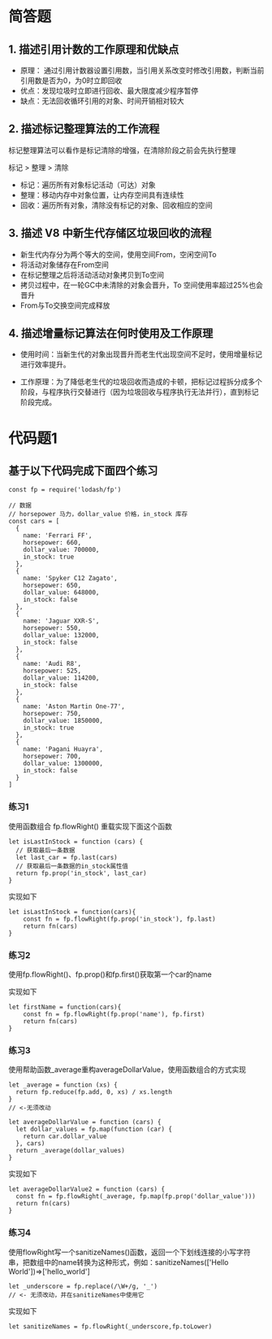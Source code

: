 # 简答题

## 1. 描述引用计数的工作原理和优缺点 

- 原理：
通过引用计数器设置引用数，当引用关系改变时修改引用数，判断当前引用数是否为0，为0时立即回收
- 优点：发现垃圾时立即进行回收、最大限度减少程序暂停
- 缺点：无法回收循环引用的对象、时间开销相对较大

## 2. 描述标记整理算法的工作流程

标记整理算法可以看作是标记清除的增强，在清除阶段之前会先执行整理

标记 > 整理 > 清除
- 标记：遍历所有对象标记活动（可达）对象
- 整理：移动内存中对象位置，让内存空间具有连续性
- 回收：遍历所有对象，清除没有标记的对象、回收相应的空间

## 3. 描述 V8 中新生代存储区垃圾回收的流程
- 新生代内存分为两个等大的空间，使用空间From，空闲空间To
- 将活动对象储存在From空间
- 在标记整理之后将活动活动对象拷贝到To空间
- 拷贝过程中，在一轮GC中未清除的对象会晋升，To 空间使用率超过25%也会晋升
- From与To交换空间完成释放


## 4. 描述增量标记算法在何时使用及工作原理
- 使用时间：当新生代的对象出现晋升而老生代出现空间不足时，使用增量标记进行效率提升。

- 工作原理：为了降低老生代的垃圾回收而造成的卡顿，把标记过程拆分成多个阶段，与程序执行交替进行（因为垃圾回收与程序执行无法并行），直到标记阶段完成。

# 代码题1

## 基于以下代码完成下面四个练习

```
const fp = require('lodash/fp')

// 数据
// horsepower 马力，dollar_value 价格，in_stock 库存
const cars = [
  {
    name: 'Ferrari FF',
    horsepower: 660,
    dollar_value: 700000,
    in_stock: true
  },
  {
    name: 'Spyker C12 Zagato',
    horsepower: 650,
    dollar_value: 648000,
    in_stock: false
  },
  {
    name: 'Jaguar XXR-S',
    horsepower: 550,
    dollar_value: 132000,
    in_stock: false
  },
  {
    name: 'Audi R8',
    horsepower: 525,
    dollar_value: 114200,
    in_stock: false
  },
  {
    name: 'Aston Martin One-77',
    horsepower: 750,
    dollar_value: 1850000,
    in_stock: true
  },
  {
    name: 'Pagani Huayra',
    horsepower: 700,
    dollar_value: 1300000,
    in_stock: false
  }
]
```

### 练习1
使用函数组合 fp.flowRight() 重载实现下面这个函数
```
let isLastInStock = function (cars) {
  // 获取最后一条数据
  let last_car = fp.last(cars)
  // 获取最后一条数据的in_stock属性值
  return fp.prop('in_stock', last_car)
}
```
实现如下
```
let isLastInStock = function(cars){
    const fn = fp.flowRight(fp.prop('in_stock'), fp.last)
    return fn(cars)
}
```

### 练习2
使用fp.flowRight()、fp.prop()和fp.first()获取第一个car的name

实现如下
```
let firstName = function(cars){
    const fn = fp.flowRight(fp.prop('name'), fp.first)
    return fn(cars)
}
```

### 练习3
使用帮助函数_average重构averageDollarValue，使用函数组合的方式实现

```
let _average = function (xs) {
  return fp.reduce(fp.add, 0, xs) / xs.length
}
// <-无须改动

let averageDollarValue = function (cars) {
  let dollar_values = fp.map(function (car) {
    return car.dollar_value
  }, cars)
  return _average(dollar_values)
}
```

实现如下
```
let averageDollarValue2 = function (cars) {
  const fn = fp.flowRight(_average, fp.map(fp.prop('dollar_value')))
  return fn(cars)
}

```

### 练习4
使用flowRight写一个sanitizeNames()函数，返回一个下划线连接的小写字符串，把数组中的name转换为这种形式，例如：sanitizeNames(['Hello World'])=>['hello_world']

```
let _underscore = fp.replace(/\W+/g, '_')
// <- 无须改动，并在sanitizeNames中使用它
```

实现如下
```
let sanitizeNames = fp.flowRight(_underscore,fp.toLower)
```